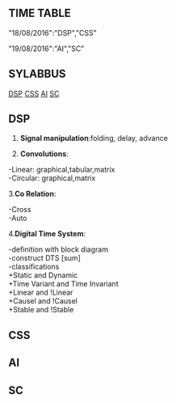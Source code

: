 

## TIME TABLE

"18/08/2016":"DSP","CSS"

"19/08/2016":"AI","SC"

## SYLABBUS
[DSP](https://github.com/FrCRCECompsInterns/Final-Year-Computers/blob/master/unit_test_one.md#dsp)
[CSS](https://github.com/FrCRCECompsInterns/Final-Year-Computers/blob/master/unit_test_one.md#css)
[AI](https://github.com/FrCRCECompsInterns/Final-Year-Computers/blob/master/unit_test_one.md#ai)
[SC](https://github.com/FrCRCECompsInterns/Final-Year-Computers/blob/master/unit_test_one.md#sc)

## DSP
1. __Signal manipulation__:folding, delay, advance

2. __Convolutions__:

  -Linear: graphical,tabular,matrix<br/>
  -Circular: graphical,matrix

3.__Co Relation__:

  -Cross<br/>
  -Auto

4.__Digital Time System__:

  -definition with block diagram<br/>
  -construct DTS [sum]<br/>
  -classifications<br/>
    +Static and Dynamic<br/>
    +Time Variant and Time Invariant<br/>
    +Linear and !Linear<br/>
    +Causel and !Causel<br/>
    +Stable and !Stable<br/>

## CSS

## AI

## SC

